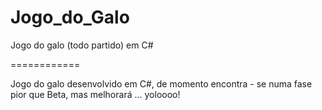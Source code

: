 Jogo_do_Galo
============

Jogo do galo (todo partido) em C#

============

Jogo do galo desenvolvido em C#, de momento encontra - se numa fase pior que Beta, mas melhorará ... yoloooo!
